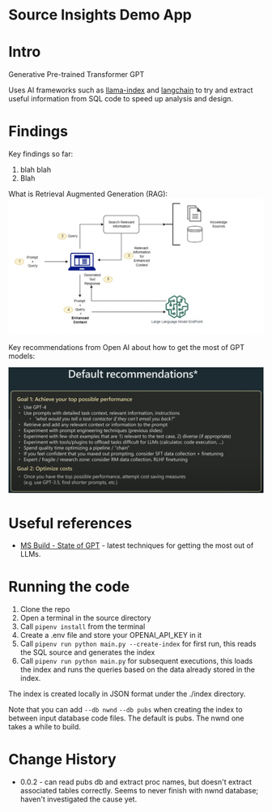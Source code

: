 # Source Insights Demo App

# Intro


Generative Pre-trained Transformer GPT

Uses AI frameworks such as [llama-index](https://gpt-index.readthedocs.io/en/latest/guides/primer/usage_pattern.html) and [langchain](https://python.langchain.com/) to try and extract useful information from SQL code to speed up analysis and design.

# Findings

Key findings so far:

1. blah blah
2. Blah

What is Retrieval Augmented Generation (RAG):
![](images/Overview_retrieval_augmented_generation.png)

Key recommendations from Open AI about how to get the most of GPT models:

![](images/AI_recommendations.png)

# Useful references

* [MS Build - State of GPT](https://www.youtube.com/watch?v=bZQun8Y4L2A) - latest techniques for getting the most out of LLMs.


# Running the code

1. Clone the repo
2. Open a terminal in the source directory
3. Call `pipenv install` from the terminal
3. Create a .env file and store your OPENAI_API_KEY in it
4. Call `pipenv run python main.py --create-index` for first run, this reads the SQL source and generates the index
5. Call `pipenv run python main.py` for subsequent executions, this loads the index and runs the queries based on the data already stored in the index.

The index is created locally in JSON format under the ./index directory.

Note that you can add `--db nwnd` `--db pubs` when creating the index to between input database code files.  The default is pubs.  The nwnd one takes a while to build.

# Change History

* 0.0.2 - can read pubs db and extract proc names, but doesn't extract associated tables correctly.  Seems to never finish with nwnd database; haven't investigated the cause yet.
